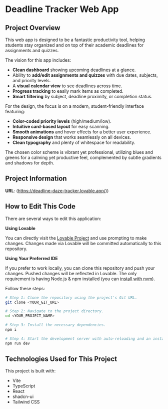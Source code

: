 # Deadline Tracker Web App

## Project Overview

This web app is designed to be a fantastic productivity tool, helping students stay organized and on top of their academic deadlines for assignments and quizzes.

The vision for this app includes:

  * **Clean dashboard** showing upcoming deadlines at a glance.
  * Ability to **add/edit assignments and quizzes** with due dates, subjects, and priority levels.
  * A **visual calendar view** to see deadlines across time.
  * **Progress tracking** to easily mark items as completed.
  * **Smart filtering** by subject, deadline proximity, or completion status.

For the design, the focus is on a modern, student-friendly interface featuring:

  * **Color-coded priority levels** (high/medium/low).
  * **Intuitive card-based layout** for easy scanning.
  * **Smooth animations** and hover effects for a better user experience.
  * **Responsive design** that works seamlessly on all devices.
  * **Clean typography** and plenty of whitespace for readability.

The chosen color scheme is vibrant yet professional, utilizing blues and greens for a calming yet productive feel, complemented by subtle gradients and shadows for depth.

## Project Information

**URL**: (https://deadline-daze-tracker.lovable.app/))

## How to Edit This Code

There are several ways to edit this application:

**Using Lovable**

You can directly visit the [Lovable Project](https://www.google.com/search?q=https://lovable.dev/projects/d77da90c-7896-4b6c-a9f9-0ca90008789) and use prompting to make changes. Changes made via Lovable will be committed automatically to this repository.

**Using Your Preferred IDE**

If you prefer to work locally, you can clone this repository and push your changes. Pushed changes will be reflected in Lovable. The only requirement is having Node.js & npm installed (you can [install with nvm](https://github.com/nvm-sh/nvm#installing-and-updating)).

Follow these steps:

```sh
# Step 1: Clone the repository using the project's Git URL.
git clone <YOUR_GIT_URL>

# Step 2: Navigate to the project directory.
cd <YOUR_PROJECT_NAME>

# Step 3: Install the necessary dependencies.
npm i

# Step 4: Start the development server with auto-reloading and an instant preview.
npm run dev
```

## Technologies Used for This Project

This project is built with:

  * Vite
  * TypeScript
  * React
  * shadcn-ui
  * Tailwind CSS
